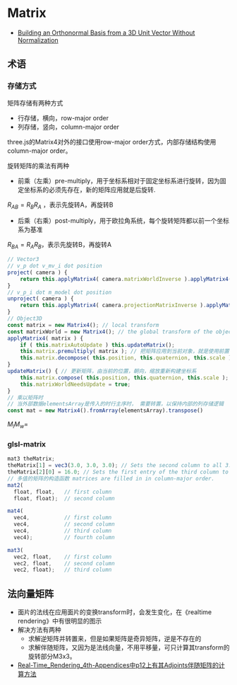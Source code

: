 # Matrix

- [Building an Orthonormal Basis from a 3D Unit Vector Without Normalization](https://backend.orbit.dtu.dk/ws/portalfiles/portal/126824972/onb_frisvad_jgt2012_v2.pdf)

## 术语

### 存储方式
矩阵存储有两种方式

- 行存储，横向，row-major order
- 列存储，竖向，column-major order

three.js的Matrix4对外的接口使用row-major order方式，内部存储结构使用column-major order。

旋转矩阵的乘法有两种

- 前乘（左乘）pre-multiply，用于坐标系相对于固定坐标系进行旋转，因为固定坐标系的必须先存在，新的矩阵应用就是后旋转.

$R_{AB}=R_{B}R_{A}$ ，表示先旋转A，再旋转B

- 后乘（右乘）post-multiply，用于欧拉角系统，每个旋转矩阵都以前一个坐标系为基准

$R_{BA}=R_{A}R_{B}$，表示先旋转B，再旋转A

```javascript
// Vector3
// v_p dot v_mv_i dot position
project( camera ) {
    return this.applyMatrix4( camera.matrixWorldInverse ).applyMatrix4( camera.projectionMatrix );
}
// v_p_i dot m_model dot position
unproject( camera ) {
    return this.applyMatrix4( camera.projectionMatrixInverse ).applyMatrix4( camera.matrixWorld );
}
// Object3D
const matrix = new Matrix4(); // local transform
const matrixWorld = new Matrix4(); // the global transform of the object没有父节点时，等于matrix
applyMatrix4( matrix ) {
    if ( this.matrixAutoUpdate ) this.updateMatrix();
    this.matrix.premultiply( matrix ); // 把矩阵应用到当前对象，就是使用前置相乘的方法
    this.matrix.decompose( this.position, this.quaternion, this.scale );
}
updateMatrix() { // 更新矩阵，由当前的位置，朝向，缩放重新构建坐标系
    this.matrix.compose( this.position, this.quaternion, this.scale );
    this.matrixWorldNeedsUpdate = true;
}
// 乘以矩阵时
// 当外部数据elementsArray是传入的时行主序时， 需要转置，以保持内部的列存储逻辑
const mat = new Matrix4().fromArray(elementsArray).transpose() 
```

$M_{l}M_{w}=$

### glsl-matrix

```js
mat3 theMatrix;
theMatrix[1] = vec3(3.0, 3.0, 3.0); // Sets the second column to all 3.0s
theMatrix[2][0] = 16.0; // Sets the first entry of the third column to 16.0.
// 多值的矩阵的构造函数 matrices are filled in in column-major order.
mat2(
  float, float,   // first column
  float, float);  // second column

mat4(
  vec4,           // first column
  vec4,           // second column
  vec4,           // third column
  vec4);          // fourth column

mat3(
  vec2, float,    // first column
  vec2, float,    // second column
  vec2, float);   // third column
```

## 法向量矩阵
- 面片的法线在应用面片的变换transform时，会发生变化，在《realtime rendering》中有很明显的图示
- 解决方法有两种
  - 求解逆矩阵并转置来，但是如果矩阵是奇异矩阵，逆是不存在的
  - 求解伴随矩阵，又因为是法线向量，不用平移量，可只计算其transform的旋转部分M3x3。
- [Real-Time_Rendering_4th-Appendices中p12上有其Adjoints伴随矩阵的计算方法](https://www.realtimerendering.com/Real-Time_Rendering_4th-Appendices.pdf)